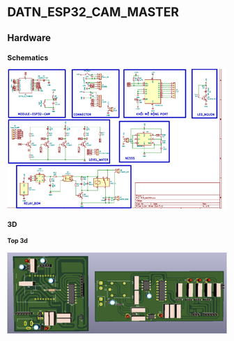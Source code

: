 # DATN_ESP32_CAM_MASTER
## Hardware

### Schematics

![SCHEMATIC REVIEW](assets/schematic.png)
### 3D

#### Top 3d

![3D REVIEW](assets/top_3d.png)

